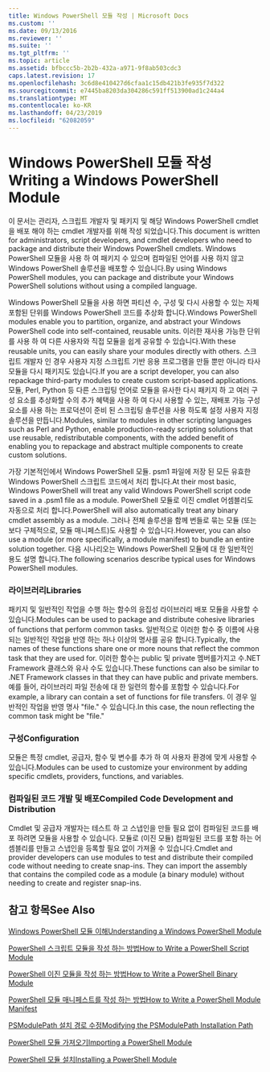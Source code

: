 ```yaml
---
title: Windows PowerShell 모듈 작성 | Microsoft Docs
ms.custom: ''
ms.date: 09/13/2016
ms.reviewer: ''
ms.suite: ''
ms.tgt_pltfrm: ''
ms.topic: article
ms.assetid: bfbccc5b-2b2b-432a-a971-9f8ab503cdc3
caps.latest.revision: 17
ms.openlocfilehash: 3c6d8e410427d6cfaa1c15db421b3fe935f7d322
ms.sourcegitcommit: e7445ba8203da304286c591ff513900ad1c244a4
ms.translationtype: MT
ms.contentlocale: ko-KR
ms.lasthandoff: 04/23/2019
ms.locfileid: "62082059"
---
```

# <a name="writing-a-windows-powershell-module"></a><span data-ttu-id="94866-102">Windows PowerShell 모듈 작성</span><span class="sxs-lookup"><span data-stu-id="94866-102">Writing a Windows PowerShell Module</span></span>

<span data-ttu-id="94866-103">이 문서는 관리자, 스크립트 개발자 및 패키지 및 해당 Windows PowerShell cmdlet을 배포 해야 하는 cmdlet 개발자를 위해 작성 되었습니다.</span><span class="sxs-lookup"><span data-stu-id="94866-103">This document is written for administrators, script developers, and cmdlet developers who need to package and distribute their Windows PowerShell cmdlets.</span></span> <span data-ttu-id="94866-104">Windows PowerShell 모듈을 사용 하 여 패키지 수 있으며 컴파일된 언어를 사용 하지 않고 Windows PowerShell 솔루션을 배포할 수 있습니다.</span><span class="sxs-lookup"><span data-stu-id="94866-104">By using Windows PowerShell modules, you can package and distribute your Windows PowerShell solutions without using a compiled language.</span></span>

<span data-ttu-id="94866-105">Windows PowerShell 모듈을 사용 하면 파티션 수, 구성 및 다시 사용할 수 있는 자체 포함된 단위를 Windows PowerShell 코드를 추상화 합니다.</span><span class="sxs-lookup"><span data-stu-id="94866-105">Windows PowerShell modules enable you to partition, organize, and abstract your Windows PowerShell code into self-contained, reusable units.</span></span> <span data-ttu-id="94866-106">이러한 재사용 가능한 단위를 사용 하 여 다른 사용자와 직접 모듈을 쉽게 공유할 수 있습니다.</span><span class="sxs-lookup"><span data-stu-id="94866-106">With these reusable units, you can easily share your modules directly with others.</span></span> <span data-ttu-id="94866-107">스크립트 개발자 인 경우 사용자 지정 스크립트 기반 응용 프로그램을 만들 뿐만 아니라 타사 모듈을 다시 패키지도 있습니다.</span><span class="sxs-lookup"><span data-stu-id="94866-107">If you are a script developer, you can also repackage third-party modules to create custom script-based applications.</span></span> <span data-ttu-id="94866-108">모듈, Perl, Python 등 다른 스크립팅 언어로 모듈을 유사한 다시 패키지 하 고 여러 구성 요소를 추상화할 수의 추가 혜택을 사용 하 여 다시 사용할 수 있는, 재배포 가능 구성 요소를 사용 하는 프로덕션이 준비 된 스크립팅 솔루션을 사용 하도록 설정 사용자 지정 솔루션을 만듭니다.</span><span class="sxs-lookup"><span data-stu-id="94866-108">Modules, similar to modules in other scripting languages such as Perl and Python, enable production-ready scripting solutions that use reusable, redistributable components, with the added benefit of enabling you to repackage and abstract multiple components to create custom solutions.</span></span>

<span data-ttu-id="94866-109">가장 기본적인에서 Windows PowerShell 모듈. psm1 파일에 저장 된 모든 유효한 Windows PowerShell 스크립트 코드에서 처리 합니다.</span><span class="sxs-lookup"><span data-stu-id="94866-109">At their most basic, Windows PowerShell will treat any valid Windows PowerShell script code saved in a .psm1 file as a module.</span></span> <span data-ttu-id="94866-110">PowerShell 모듈로 이진 cmdlet 어셈블리도 자동으로 처리 합니다.</span><span class="sxs-lookup"><span data-stu-id="94866-110">PowerShell will also automatically treat any binary cmdlet assembly as a module.</span></span> <span data-ttu-id="94866-111">그러나 전체 솔루션을 함께 번들로 묶는 모듈 (또는 보다 구체적으로, 모듈 매니페스트)도 사용할 수 있습니다.</span><span class="sxs-lookup"><span data-stu-id="94866-111">However, you can also use a module (or more specifically, a module manifest) to bundle an entire solution together.</span></span> <span data-ttu-id="94866-112">다음 시나리오는 Windows PowerShell 모듈에 대 한 일반적인 용도 설명 합니다.</span><span class="sxs-lookup"><span data-stu-id="94866-112">The following scenarios describe typical uses for Windows PowerShell modules.</span></span>

### <a name="libraries"></a><span data-ttu-id="94866-113">라이브러리</span><span class="sxs-lookup"><span data-stu-id="94866-113">Libraries</span></span>

<span data-ttu-id="94866-114">패키지 및 일반적인 작업을 수행 하는 함수의 응집성 라이브러리 배포 모듈을 사용할 수 있습니다.</span><span class="sxs-lookup"><span data-stu-id="94866-114">Modules can be used to package and distribute cohesive libraries of functions that perform common tasks.</span></span> <span data-ttu-id="94866-115">일반적으로 이러한 함수 중 이름에 사용 되는 일반적인 작업을 반영 하는 하나 이상의 명사를 공유 합니다.</span><span class="sxs-lookup"><span data-stu-id="94866-115">Typically, the names of these functions share one or more nouns that reflect the common task that they are used for.</span></span> <span data-ttu-id="94866-116">이러한 함수는 public 및 private 멤버를가지고 수.NET Framework 클래스와 유사 수도 있습니다.</span><span class="sxs-lookup"><span data-stu-id="94866-116">These functions can also be similar to .NET Framework classes in that they can have public and private members.</span></span> <span data-ttu-id="94866-117">예를 들어, 라이브러리 파일 전송에 대 한 일련의 함수를 포함할 수 있습니다.</span><span class="sxs-lookup"><span data-stu-id="94866-117">For example, a library can contain a set of functions for file transfers.</span></span> <span data-ttu-id="94866-118">이 경우 일반적인 작업을 반영 명사 "file." 수 있습니다.</span><span class="sxs-lookup"><span data-stu-id="94866-118">In this case, the noun reflecting the common task might be "file."</span></span>

### <a name="configuration"></a><span data-ttu-id="94866-119">구성</span><span class="sxs-lookup"><span data-stu-id="94866-119">Configuration</span></span>

<span data-ttu-id="94866-120">모듈은 특정 cmdlet, 공급자, 함수 및 변수를 추가 하 여 사용자 환경에 맞게 사용할 수 있습니다.</span><span class="sxs-lookup"><span data-stu-id="94866-120">Modules can be used to customize your environment by adding specific cmdlets, providers, functions, and variables.</span></span>

### <a name="compiled-code-development-and-distribution"></a><span data-ttu-id="94866-121">컴파일된 코드 개발 및 배포</span><span class="sxs-lookup"><span data-stu-id="94866-121">Compiled Code Development and Distribution</span></span>

<span data-ttu-id="94866-122">Cmdlet 및 공급자 개발자는 테스트 하 고 스냅인을 만들 필요 없이 컴파일된 코드를 배포 하려면 모듈을 사용할 수 있습니다. 모듈로 (이진 모듈) 컴파일된 코드를 포함 하는 어셈블리를 만들고 스냅인을 등록할 필요 없이 가져올 수 있습니다.</span><span class="sxs-lookup"><span data-stu-id="94866-122">Cmdlet and provider developers can use modules to test and distribute their compiled code without needing to create snap-ins. They can import the assembly that contains the compiled code as a module (a binary module) without needing to create and register snap-ins.</span></span>

## <a name="see-also"></a><span data-ttu-id="94866-123">참고 항목</span><span class="sxs-lookup"><span data-stu-id="94866-123">See Also</span></span>

[<span data-ttu-id="94866-124">Windows PowerShell 모듈 이해</span><span class="sxs-lookup"><span data-stu-id="94866-124">Understanding a Windows PowerShell Module</span></span>](./understanding-a-windows-powershell-module.md)

[<span data-ttu-id="94866-125">PowerShell 스크립트 모듈을 작성 하는 방법</span><span class="sxs-lookup"><span data-stu-id="94866-125">How to Write a PowerShell Script Module</span></span>](./how-to-write-a-powershell-script-module.md)

[<span data-ttu-id="94866-126">PowerShell 이진 모듈을 작성 하는 방법</span><span class="sxs-lookup"><span data-stu-id="94866-126">How to Write a PowerShell Binary Module</span></span>](./how-to-write-a-powershell-binary-module.md)

[<span data-ttu-id="94866-127">PowerShell 모듈 매니페스트를 작성 하는 방법</span><span class="sxs-lookup"><span data-stu-id="94866-127">How to Write a PowerShell Module Manifest</span></span>](http://msdn.microsoft.com/en-us/abe4c24b-e64e-4a61-81d5-18c4fceba0b6)

[<span data-ttu-id="94866-128">PSModulePath 설치 경로 수정</span><span class="sxs-lookup"><span data-stu-id="94866-128">Modifying the PSModulePath Installation Path</span></span>](./modifying-the-psmodulepath-installation-path.md)

[<span data-ttu-id="94866-129">PowerShell 모듈 가져오기</span><span class="sxs-lookup"><span data-stu-id="94866-129">Importing a PowerShell Module</span></span>](./importing-a-powershell-module.md)

[<span data-ttu-id="94866-130">PowerShell 모듈 설치</span><span class="sxs-lookup"><span data-stu-id="94866-130">Installing a PowerShell Module</span></span>](./installing-a-powershell-module.md)
